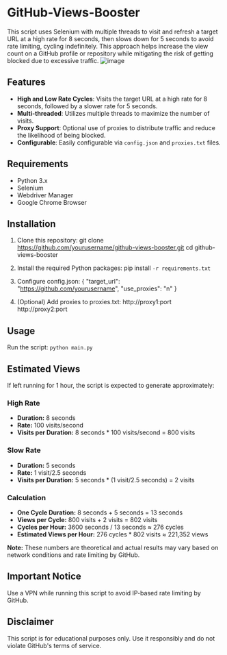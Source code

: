 # GitHub-Views-Booster

This script uses Selenium with multiple threads to visit and refresh a target URL at a high rate for 8 seconds, then slows down for 5 seconds to avoid rate limiting, cycling indefinitely. This approach helps increase the view count on a GitHub profile or repository while mitigating the risk of getting blocked due to excessive traffic.
![image](https://github.com/user-attachments/assets/2f66fb7e-b484-4d14-9469-108d3b3c932a)

## Features

- **High and Low Rate Cycles**: Visits the target URL at a high rate for 8 seconds, followed by a slower rate for 5 seconds.
- **Multi-threaded**: Utilizes multiple threads to maximize the number of visits.
- **Proxy Support**: Optional use of proxies to distribute traffic and reduce the likelihood of being blocked.
- **Configurable**: Easily configurable via `config.json` and `proxies.txt` files.

## Requirements

- Python 3.x
- Selenium
- Webdriver Manager
- Google Chrome Browser

## Installation

1. Clone this repository:
git clone https://github.com/yourusername/github-views-booster.git
cd github-views-booster

2. Install the required Python packages:
pip install `-r requirements.txt`

3. Configure config.json:
{
  "target_url": "https://github.com/yourusername",
  "use_proxies": "n"
}

4. (Optional) Add proxies to proxies.txt:
http://proxy1:port
http://proxy2:port

## Usage
Run the script:
```python main.py```

## Estimated Views

If left running for 1 hour, the script is expected to generate approximately:

### High Rate
- **Duration:** 8 seconds
- **Rate:** 100 visits/second
- **Visits per Duration:** 8 seconds * 100 visits/second = 800 visits

### Slow Rate
- **Duration:** 5 seconds
- **Rate:** 1 visit/2.5 seconds
- **Visits per Duration:** 5 seconds * (1 visit/2.5 seconds) = 2 visits

### Calculation
- **One Cycle Duration:** 8 seconds + 5 seconds = 13 seconds
- **Views per Cycle:** 800 visits + 2 visits = 802 visits
- **Cycles per Hour:** 3600 seconds / 13 seconds ≈ 276 cycles
- **Estimated Views per Hour:** 276 cycles * 802 visits ≈ 221,352 views

**Note:** These numbers are theoretical and actual results may vary based on network conditions and rate limiting by GitHub.

## Important Notice

Use a VPN while running this script to avoid IP-based rate limiting by GitHub.

## Disclaimer

This script is for educational purposes only. Use it responsibly and do not violate GitHub's terms of service.
